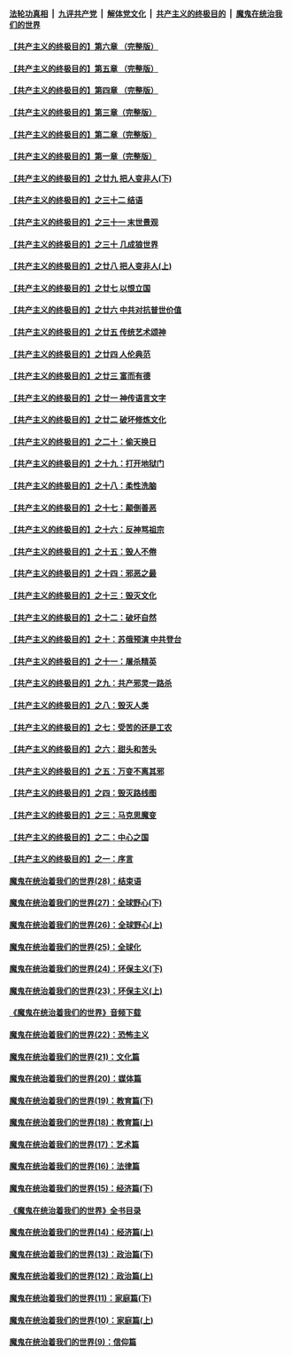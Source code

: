 ####  [法轮功真相](../../../../basic/blob/master/README.md?t=12221939) &nbsp;|&nbsp; [九评共产党](../../../../9ping.md/blob/master/README.md?t=12221939) &nbsp;|&nbsp; [解体党文化](../../../../jtdwh.md/blob/master/README.md?t=12221939)  &nbsp;|&nbsp; [共产主义的终极目的](../../../../gczydzjmd.md/blob/master/README.md?t=12221939) &nbsp;|&nbsp; [魔鬼在统治我们的世界](../../../../mgztzwmdsj.md/blob/master/README.md?t=12221939) 

#### [【共产主义的终极目的】第六章 （完整版）](../pages/nsc422/n11428913.md?t=12221939) 

#### [【共产主义的终极目的】第五章 （完整版）](../pages/nsc422/n11428912.md?t=12221939) 

#### [【共产主义的终极目的】第四章 （完整版）](../pages/nsc422/n11428907.md?t=12221939) 

#### [【共产主义的终极目的】第三章（完整版）](../pages/nsc422/n11428848.md?t=12221939) 

#### [【共产主义的终极目的】第二章（完整版）](../pages/nsc422/n11428831.md?t=12221939) 

#### [【共产主义的终极目的】第一章（完整版）](../pages/nsc422/n11417651.md?t=12221939) 

#### [【共产主义的终极目的】之廿九 把人变非人(下)](../pages/nsc422/n11344140.md?t=12221939) 

#### [【共产主义的终极目的】之三十二 结语](../pages/nsc422/n11360535.md?t=12221939) 

#### [【共产主义的终极目的】之三十一 末世景观](../pages/nsc422/n11351129.md?t=12221939) 

#### [【共产主义的终极目的】之三十 几成狼世界](../pages/nsc422/n11348280.md?t=12221939) 

#### [【共产主义的终极目的】之廿八 把人变非人(上)](../pages/nsc422/n11340492.md?t=12221939) 

#### [【共产主义的终极目的】之廿七 以恨立国](../pages/nsc422/n11336944.md?t=12221939) 

#### [【共产主义的终极目的】之廿六 中共对抗普世价值](../pages/nsc422/n11324785.md?t=12221939) 

#### [【共产主义的终极目的】之廿五 传统艺术颂神](../pages/nsc422/n11296396.md?t=12221939) 

#### [【共产主义的终极目的】之廿四 人伦典范](../pages/nsc422/n11296397.md?t=12221939) 

#### [【共产主义的终极目的】之廿三 富而有德](../pages/nsc422/n11283598.md?t=12221939) 

#### [【共产主义的终极目的】之廿一 神传语言文字](../pages/nsc422/n11263265.md?t=12221939) 

#### [【共产主义的终极目的】之廿二 破坏修炼文化](../pages/nsc422/n11245728.md?t=12221939) 

#### [【共产主义的终极目的】之二十：偷天换日](../pages/nsc422/n11238846.md?t=12221939) 

#### [【共产主义的终极目的】之十九：打开地狱门](../pages/nsc422/n11206376.md?t=12221939) 

#### [【共产主义的终极目的】之十八：柔性洗脑](../pages/nsc422/n11199994.md?t=12221939) 

#### [【共产主义的终极目的】之十七：颠倒善恶](../pages/nsc422/n11179782.md?t=12221939) 

#### [【共产主义的终极目的】之十六：反神骂祖宗](../pages/nsc422/n11166798.md?t=12221939) 

#### [【共产主义的终极目的】之十五：毁人不倦](../pages/nsc422/n11166792.md?t=12221939) 

#### [【共产主义的终极目的】之十四：邪恶之最](../pages/nsc422/n11150249.md?t=12221939) 

#### [【共产主义的终极目的】之十三：毁灭文化](../pages/nsc422/n11135227.md?t=12221939) 

#### [【共产主义的终极目的】之十二：破坏自然](../pages/nsc422/n11135214.md?t=12221939) 

#### [【共产主义的终极目的】之十：苏俄预演 中共登台](../pages/nsc422/n11118424.md?t=12221939) 

#### [【共产主义的终极目的】之十一：屠杀精英](../pages/nsc422/n11118442.md?t=12221939) 

#### [【共产主义的终极目的】之九：共产邪灵一路杀](../pages/nsc422/n11114139.md?t=12221939) 

#### [【共产主义的终极目的】之八：毁灭人类](../pages/nsc422/n11108503.md?t=12221939) 

#### [【共产主义的终极目的】之七：受苦的还是工农](../pages/nsc422/n11101809.md?t=12221939) 

#### [【共产主义的终极目的】之六：甜头和苦头](../pages/nsc422/n11096971.md?t=12221939) 

#### [【共产主义的终极目的】之五：万变不离其邪](../pages/nsc422/n11091285.md?t=12221939) 

#### [【共产主义的终极目的】之四：毁灭路线图](../pages/nsc422/n11086284.md?t=12221939) 

#### [【共产主义的终极目的】之三：马克思魔变](../pages/nsc422/n11061941.md?t=12221939) 

#### [【共产主义的终极目的】之二：中心之国](../pages/nsc422/n11047728.md?t=12221939) 

#### [【共产主义的终极目的】之一：序言](../pages/nsc422/n11086077.md?t=12221939) 

#### [魔鬼在统治着我们的世界(28)：结束语](../pages/nsc422/n10936246.md?t=12221939) 

#### [魔鬼在统治着我们的世界(27)：全球野心(下)](../pages/nsc422/n10928319.md?t=12221939) 

#### [魔鬼在统治着我们的世界(26)：全球野心(上)](../pages/nsc422/n10900318.md?t=12221939) 

#### [魔鬼在统治着我们的世界(25)：全球化](../pages/nsc422/n10788205.md?t=12221939) 

#### [魔鬼在统治着我们的世界(24)：环保主义(下)](../pages/nsc422/n10695307.md?t=12221939) 

#### [魔鬼在统治着我们的世界(23)：环保主义(上)](../pages/nsc422/n10688613.md?t=12221939) 

#### [《魔鬼在统治着我们的世界》音频下载](../pages/nsc422/n10635553.md?t=12221939) 

#### [魔鬼在统治着我们的世界(22)：恐怖主义](../pages/nsc422/n10614727.md?t=12221939) 

#### [魔鬼在统治着我们的世界(21)：文化篇](../pages/nsc422/n10597706.md?t=12221939) 

#### [魔鬼在统治着我们的世界(20)：媒体篇](../pages/nsc422/n10586579.md?t=12221939) 

#### [魔鬼在统治着我们的世界(19)：教育篇(下)](../pages/nsc422/n10564808.md?t=12221939) 

#### [魔鬼在统治着我们的世界(18)：教育篇(上)](../pages/nsc422/n10526970.md?t=12221939) 

#### [魔鬼在统治着我们的世界(17)：艺术篇](../pages/nsc422/n10499093.md?t=12221939) 

#### [魔鬼在统治着我们的世界(16)：法律篇](../pages/nsc422/n10485969.md?t=12221939) 

#### [魔鬼在统治着我们的世界(15)：经济篇(下)](../pages/nsc422/n10469975.md?t=12221939) 

#### [《魔鬼在统治着我们的世界》全书目录](../pages/nsc422/n10464261.md?t=12221939) 

#### [魔鬼在统治着我们的世界(14)：经济篇(上)](../pages/nsc422/n10457370.md?t=12221939) 

#### [魔鬼在统治着我们的世界(13)：政治篇(下)](../pages/nsc422/n10448270.md?t=12221939) 

#### [魔鬼在统治着我们的世界(12)：政治篇(上)](../pages/nsc422/n10444576.md?t=12221939) 

#### [魔鬼在统治着我们的世界(11)：家庭篇(下)](../pages/nsc422/n10440961.md?t=12221939) 

#### [魔鬼在统治着我们的世界(10)：家庭篇(上)](../pages/nsc422/n10435448.md?t=12221939) 

#### [魔鬼在统治着我们的世界(9)：信仰篇](../pages/nsc422/n10432159.md?t=12221939) 

